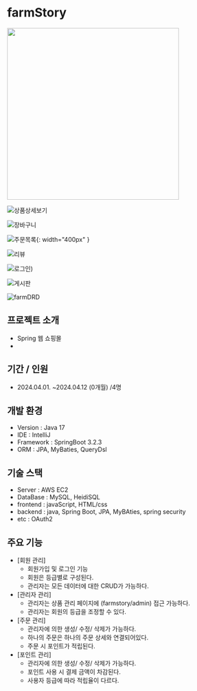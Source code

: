 # farmStory

<img src="https://github.com/ohaaram/farmStory/assets/22510560/4e49ce9d-f169-4d6e-a486-ba742adb845e" width="400">


![상품상세보기](https://github.com/ohaaram/farmStory/assets/22510560/46ccc73b-587f-4507-b8ce-2deb4a1ed68c)

![장바구니](https://github.com/ohaaram/farmStory/assets/22510560/0a1ace69-0cec-4fba-bde2-834874ce755d)


![주문목록](https://github.com/ohaaram/farmStory/assets/22510560/2224455e-8c77-48e1-b565-1bcbaac2625d){: width="400px" }

![리뷰](https://github.com/ohaaram/farmStory/assets/22510560/1c9064b3-a6f1-4dcb-9fa8-9df3a5d8873b)

![로그인](https://github.com/ohaaram/farmStory/assets/22510560/b90e1d97-c87c-4ad2-815e-1d1bc4473402))

![게시판](https://github.com/ohaaram/farmStory/assets/22510560/d07cb42f-a74b-420f-89b6-3a00c9f9376b)


![farmDRD](https://github.com/ohaaram/farmStory/assets/22510560/20a8f2f4-8b22-47ee-93e4-1a5c39a46032)


## 프로젝트 소개
- Spring 웹 쇼핑몰
- 
## 기간 / 인원
- 2024.04.01. ~2024.04.12 (0개월) /4명

## 개발 환경
- Version : Java 17
- IDE : IntelliJ
- Framework : SpringBoot 3.2.3
- ORM : JPA, MyBaties, QueryDsl
  
## 기술 스택
- Server : AWS EC2
- DataBase : MySQL, HeidiSQL
- frontend : javaScript, HTML/css
- backend : java, Spring Boot, JPA, MyBAties, spring security
- etc : OAuth2
  
## 주요 기능
- [회원 관리]
	- 회원가입 및 로그인 기능
	- 회원은 등급별로 구성된다.
	- 관리자는 모든 데이터에 대한 CRUD가 가능하다.
- [관리자 관리]
	- 관리자는 상품 관리 페이지에 (farmstory/admin) 접근 가능하다.
	- 관리자는 회원의 등급을 조정할 수 있다.
- [주문 관리]
	- 관리자에 의한 생성/ 수정/ 삭제가 가능하다.
	- 하나의 주문은 하나의 주문 상세와 연결되어있다.
	- 주문 시 포인트가 적립된다.
- [포인트 관리]
	- 관리자에 의한 생성/ 수정/ 삭제가 가능하다.
	- 포인트 사용 시 결제 금액이 차감된다.
	- 사용자 등급에 따라 적립율이 다르다.
